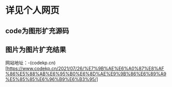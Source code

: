 # 详见个人网页
## code为图形扩充源码
## 图片为图片扩充结果
网站地址：-(codekp.cn)[https://www.codekp.cn/2021/07/26/%E7%9B%AE%E6%A0%87%E8%AF%86%E5%88%AB%E6%95%B0%E6%8D%AE%E9%9B%86%E6%89%A9%E5%85%85%E6%96%B9%E6%B3%95/]
